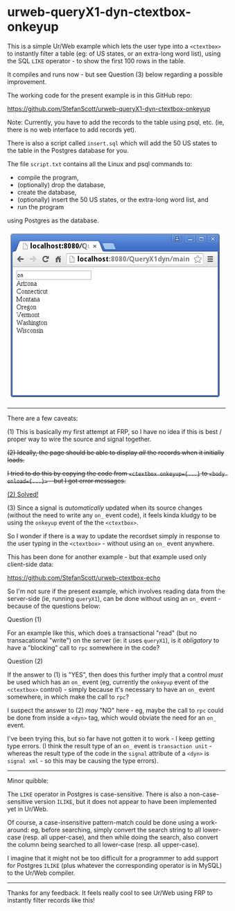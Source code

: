 # urweb-queryX1-dyn-ctextbox-onkeyup

This is a simple Ur/Web example which lets the user type into a `<ctextbox>` to instantly filter a table (eg: of US states, or an extra-long word list), using the SQL `LIKE` operator - to show the first 100 rows in the table.

It compiles and runs now - but see Question (3) below regarding a possible improvement.

The working code for the present example is in this GitHub repo:

https://github.com/StefanScott/urweb-queryX1-dyn-ctextbox-onkeyup

Note: Currently, you have to add the records to the table using psql, etc. (ie, there is no web interface to add records yet).

There is also a script called `insert.sql` which will add the 50 US states to the table in the Postgres database for you.

The file `script.txt` contains all the Linux and psql commands to:

- compile the program,
- (optionally) drop the database,
- create the database,
- (optionally) insert the 50 US states, or the extra-long word list, and
- run the program

using Postgres as the database.

![Screenshot](screenshot.png?raw=true "US states with the letters 'on' in their name")

---

There are a few caveats:

(1) This is basically my first attempt at FRP, so I have no idea if this is best / proper way to wire the source and signal together.

~~(2) Ideally, the page should be able to display *all* the records when it initially loads.~~

~~I tried to do this by copying the code from `<ctextbox onkeyup={...}` to `<body onload={...}>` - but I got error messages.~~

[(2) Solved!](https://github.com/StefanScott/urweb-queryX1-dyn-ctextbox-onkeyup/commit/1063ac164c50b752e6a6269404f68beaf653074d)

(3) Since a signal is *automatically* updated when its source changes (without the need to write any `on_` event code), it feels kinda kludgy to be using the `onkeyup` event of the the `<ctextbox>`.

So I wonder if there is a way to update the recordset simply in response to the user typing in the `<ctextbox>` - without using an `on_` event anywhere.

This has been done for another example - but that example used only client-side data:

https://github.com/StefanScott/urweb-ctextbox-echo

So I'm not sure if the present example, which involves reading data from the server-side (ie, running `queryX1`), can be done without using an `on_` event - because of the questions below:

Question (1)

For an example like this, which does a transactional "read" (but no transacational "write") on the server (ie: it uses `queryX1`), is it *obligatory* to have a "blocking" call to `rpc` somewhere in the code?

Question (2)

If the answer to (1) is "YES", then does this further imply that a control *must* be used which has an `on_` event (eg, currently the `onkeyup` event of the `<ctextbox>` control) - simply because it's necessary to have an `on_` event somewhere, in which make the call to `rpc`? 

I suspect the answer  to (2) *may* "NO" here - eg, maybe the call to `rpc` could be done from inside a `<dyn>` tag, which would obviate the need for an `on_` event.

I've been trying this, but so far have not gotten it to work - I keep getting type errors. (I think the result type of an `on_` event is `transaction unit` - whereas the result type of the code in the `signal` attribute of a `<dyn>` is `signal xml` - so this may be causing the type errors). 

---

Minor quibble:

The `LIKE` operator in Postgres is case-sensitive. There is also a non-case-sensitive version `ILIKE`, but it does not appear to have been implemented yet in Ur/Web. 

Of course, a case-insensitive pattern-match could be done using a work-around: eg, before searching, simply convert the search string to all lower-case (resp. all upper-case), and then while doing the search, also convert the column being searched to all lower-case (resp. all upper-case). 

I imagine that it might not be too difficult for a programmer to add support for Postgres `ILIKE` (plus whatever the corresponding operator is in MySQL) to the Ur/Web compiler.

---

Thanks for any feedback. It feels really cool to see Ur/Web using FRP to instantly filter records like this!

###


